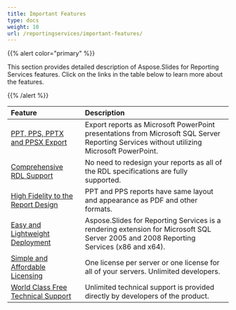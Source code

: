 ```yaml
---
title: Important Features
type: docs
weight: 10
url: /reportingservices/important-features/
---
```


{{% alert color="primary" %}} 

This section provides detailed description of Aspose.Slides for Reporting Services features. Click on the links in the table below to learn more about the features. 

{{% /alert %}} 

|**Feature** |**Description** |
| :- | :- |
|[PPT, PPS, PPTX and PPSX Export](/slides/reportingservices/ppt-2c-pps-2c-pptx-and-ppsx-export-html/)|Export reports as Microsoft PowerPoint presentations from Microsoft SQL Server Reporting Services without utilizing Microsoft PowerPoint. |
|[Comprehensive RDL Support](/slides/reportingservices/comprehensive-rdl-support-html/)|No need to redesign your reports as all of the RDL specifications are fully supported. |
|[High Fidelity to the Report Design](/slides/reportingservices/high-fidelity-to-the-report-design-html/)|PPT and PPS reports have same layout and appearance as PDF and other formats. |
|[Easy and Lightweight Deployment](/slides/reportingservices/easy-and-lightweight-deployment-html/)|Aspose.Slides for Reporting Services is a rendering extension for Microsoft SQL Server 2005 and 2008 Reporting Services (x86 and x64). |
|[Simple and Affordable Licensing](/slides/reportingservices/simple-and-affordable-licensing-html/)|One license per server or one license for all of your servers. Unlimited developers. |
|[World Class Free Technical Support](/slides/reportingservices/world-class-free-technical-support-html/)|Unlimited technical support is provided directly by developers of the product. |

